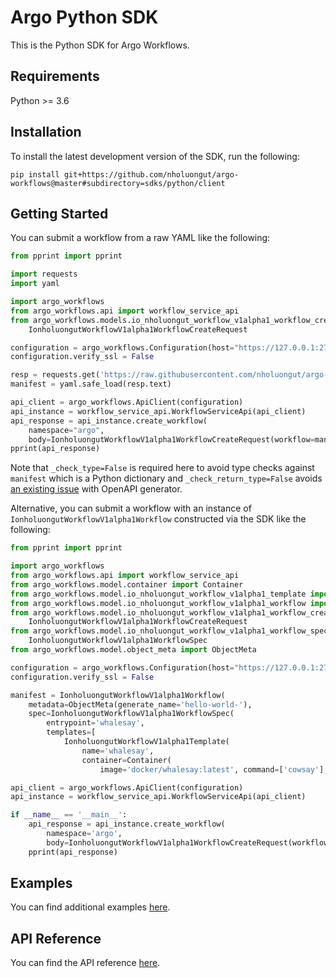 # Argo Python SDK

This is the Python SDK for Argo Workflows.

## Requirements

Python >= 3.6

## Installation

To install the latest development version of the SDK, run the following:

```
pip install git+https://github.com/nholuongut/argo-workflows@master#subdirectory=sdks/python/client
```

## Getting Started

You can submit a workflow from a raw YAML like the following:

```python
from pprint import pprint

import requests
import yaml

import argo_workflows
from argo_workflows.api import workflow_service_api
from argo_workflows.models.io_nholuongut_workflow_v1alpha1_workflow_create_request import \
    IonholuongutWorkflowV1alpha1WorkflowCreateRequest

configuration = argo_workflows.Configuration(host="https://127.0.0.1:2746")
configuration.verify_ssl = False

resp = requests.get('https://raw.githubusercontent.com/nholuongut/argo-workflows/master/examples/hello-world.yaml')
manifest = yaml.safe_load(resp.text)

api_client = argo_workflows.ApiClient(configuration)
api_instance = workflow_service_api.WorkflowServiceApi(api_client)
api_response = api_instance.create_workflow(
    namespace="argo",
    body=IonholuongutWorkflowV1alpha1WorkflowCreateRequest(workflow=manifest, _check_return_type=False, _check_type=False))
pprint(api_response)

```

Note that `_check_type=False` is required here to avoid type checks against `manifest` which is a Python dictionary and `_check_return_type=False` avoids [an existing issue](https://github.com/nholuongut/argo-workflows/issues/7293) with OpenAPI generator.

Alternative, you can submit a workflow with an instance of `IonholuongutWorkflowV1alpha1Workflow` constructed via the SDK
like the following:

```python
from pprint import pprint

import argo_workflows
from argo_workflows.api import workflow_service_api
from argo_workflows.model.container import Container
from argo_workflows.model.io_nholuongut_workflow_v1alpha1_template import IonholuongutWorkflowV1alpha1Template
from argo_workflows.model.io_nholuongut_workflow_v1alpha1_workflow import IonholuongutWorkflowV1alpha1Workflow
from argo_workflows.model.io_nholuongut_workflow_v1alpha1_workflow_create_request import
    IonholuongutWorkflowV1alpha1WorkflowCreateRequest
from argo_workflows.model.io_nholuongut_workflow_v1alpha1_workflow_spec import
    IonholuongutWorkflowV1alpha1WorkflowSpec
from argo_workflows.model.object_meta import ObjectMeta

configuration = argo_workflows.Configuration(host="https://127.0.0.1:2746")
configuration.verify_ssl = False

manifest = IonholuongutWorkflowV1alpha1Workflow(
    metadata=ObjectMeta(generate_name='hello-world-'),
    spec=IonholuongutWorkflowV1alpha1WorkflowSpec(
        entrypoint='whalesay',
        templates=[
            IonholuongutWorkflowV1alpha1Template(
                name='whalesay',
                container=Container(
                    image='docker/whalesay:latest', command=['cowsay'], args=['hello world']))]))

api_client = argo_workflows.ApiClient(configuration)
api_instance = workflow_service_api.WorkflowServiceApi(api_client)

if __name__ == '__main__':
    api_response = api_instance.create_workflow(
        namespace='argo',
        body=IonholuongutWorkflowV1alpha1WorkflowCreateRequest(workflow=manifest, _check_return_type=False))
    pprint(api_response)

```

## Examples

You can find additional examples [here](examples).

## API Reference

You can find the API reference [here](client/docs).
